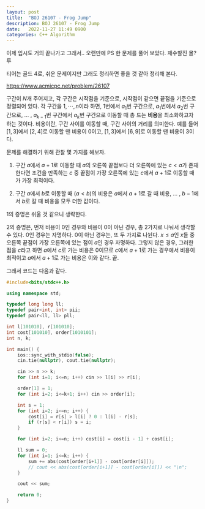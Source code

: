 ```yaml
---
layout: post
title:  "BOJ 26107 - Frog Jump"
description: BOJ 26107 - Frog Jump
date:   2022-11-27 11:49 0900
categories: C++ Algorithm
---
```


이제 입시도 거의 끝나가고 그래서.. 오랜만에 PS 한 문제를 풀어 보았다. 재수할진 몰?루

티어는 골드 4로, 쉬운 문제이지만 그래도 정리하면 좋을 것 같아 정리해 본다.

<https://www.acmicpc.net/problem/26107>



구간이 $N$개 주어지고, 각 구간은 시작점을 기준으로, 시작점이 같으면 끝점을 기준으로 정렬되어 있다. 각 구간을 $1, \cdots, n$이라 하면, $1$번에서 $a_1$번 구간으로, $a_1$번에서 $a_2$번 구간으로, ... , $a_{k-1}$번 구간에서 $a_k$번 구간으로 이동할 때 총 드는 **비용**을 최소화하고자 하는 것이다. 비용이란, 구간 사이를 이동할 때, 구간 사이의 거리를 의미한다. 예를 들어 $[1, 3]$에서 $[2, 4]$로 이동할 땐 비용이 $0$이고, $[1, 3]$에서 $[6, 9]$로 이동할 땐 비용이 $3$이다.



문제를 해결하기 위해 관찰 몇 가지를 해보자.

1. 구간 $a$에서 $a+1$로 이동할 때 $a$의 오른쪽 끝점보다 더 오른쪽에 있는 $c<a$가 존재한다면 조건을 만족하는 $c$ 중 끝점이 가장 오른쪽에 있는 $c$에서 $a+1$로 이동할 때가 가장 최적이다.

2. 구간 $a$에서 $b$로 이동할 때 ($a<b$)의 비용은 $a$에서 $a+1$로 갈 때 비용, ... , $b-1$에서 $b$로 갈 때 비용을 모두 더한 값이다.



$1$의 증명은 쉬울 것 같으니 생략한다.

$2$의 증명은, 먼저 비용이 $0$인 경우와 비용이 $0$이 아닌 경우, 총 $2$가지로 나눠서 생각할 수 있다. $0$인 경우는 자명하다. $0$이 아닌 경우는, 또 두 가지로 나뉜다. $x\le a$인 $x$들 중 오른쪽 끝점이 가장 오른쪽에 있는 점이 $a$인 경우 자명하다. 그렇지 않은 경우, 그러한 점을 $c$라고 하면 $a$에서 $c$로 가는 비용은 $0$이므로 $c$에서 $a+1$로 가는 경우에서 비용이 최적이고 $a$에서 $a+1$로 가는 비용은 이와 같다. 끝.



그래서 코드는 다음과 같다.

```c++
#include<bits/stdc++.h>

using namespace std;

typedef long long ll;
typedef pair<int, int> pii;
typedef pair<ll, ll> pll;

int l[101010], r[101010];
int cost[101010], order[1010101];
int n, k;

int main() {
    ios::sync_with_stdio(false);
    cin.tie(nullptr), cout.tie(nullptr);

    cin >> n >> k;
    for (int i=1; i<=n; i++) cin >> l[i] >> r[i];

    order[1] = 1;
    for (int i=2; i<=k+1; i++) cin >> order[i];

    int s = 1;
    for (int i=2; i<=n; i++) {
        cost[i] = r[s] > l[i] ? 0 : l[i] - r[s];
        if (r[s] < r[i]) s = i;
    }

    for (int i=2; i<=n; i++) cost[i] = cost[i - 1] + cost[i];

    ll sum = 0;
    for (int i=1; i<=k; i++) {
        sum += abs(cost[order[i+1]] - cost[order[i]]);
        // cout << abs(cost[order[i+1]] - cost[order[i]]) << "\n";
    }

    cout << sum;

    return 0;
}
```

